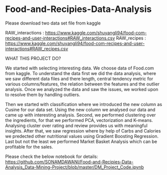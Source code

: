 # Food-and-Recipies-Data-Analysis

Please download two data set file from kaggle 

RAW_interactions : https://www.kaggle.com/shuyangli94/food-com-recipes-and-user-interactions#RAW_interactions.csv
RAW_recipes : https://www.kaggle.com/shuyangli94/food-com-recipes-and-user-interactions#RAW_recipes.csv

WHAT THIS PROJECT DO?

We started with selecting interesting data. We choose data of Food.com from kaggle. To understand the data first we did the data analysis, where we saw different data files and there length, central tendency metric for various columns/features, the relation between the features and the outlier analysis. Once we analyzed the data and saw the issues, we worked upon to resolve them by handling outliers.

Then we started with classification where we introduced the new column as Cusine for our data set. Using the new column we analysed our data and came up with interesting analysis. Second, we performed clustering over the ingredients, for that we performed PCA, vectorization and K-means. Analysing cluster over rating and review provides us with meaningful insights. After that, we saw regression where by help of Carbs and Calories we predected other nutritional values using Gradient Boosting Regression. Last but not the least we performed Market Basket Analysis which can be profitable for the sales.


Please check the below notebook for details:
https://github.com/SONAMDAWANI/Food-and-Recipies-Data-Analysis_Data-Mining-Project/blob/master/DM_Project_Code.ipynb
